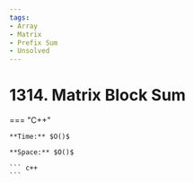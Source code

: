 ```yaml
---
tags:
- Array
- Matrix
- Prefix Sum
- Unsolved
---
```



# 1314. Matrix Block Sum

=== "C++"

    **Time:** $O()$

    **Space:** $O()$

    ``` c++
    ```